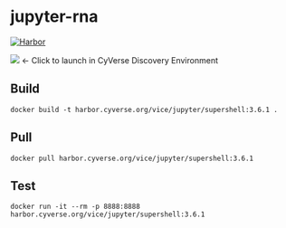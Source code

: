 # jupyter-rna

[![Harbor](https://github.com/tyson-swetnam/jupyter-rna/actions/workflows/harbor.yml/badge.svg)](https://github.com/tyson-swetnam/jupyter-rna/actions/workflows/harbor.yml)

<a href="https://de.cyverse.org/apps/de/d2bd883c-7bd1-11ed-a9cd-008cfa5ae621/versions/ddb2bca8-150f-11ee-935e-008cfa5ae621/launch" target="_blank"><img src="https://img.shields.io/badge/SuperShell-3.6.1-orange?style=plastic&logo=jupyter"></a> <- Click to launch in CyVerse Discovery Environment

## Build

```{bash}
docker build -t harbor.cyverse.org/vice/jupyter/supershell:3.6.1 .
```

## Pull

```{bash}
docker pull harbor.cyverse.org/vice/jupyter/supershell:3.6.1
```

## Test

```{bash}
docker run -it --rm -p 8888:8888 harbor.cyverse.org/vice/jupyter/supershell:3.6.1
```
